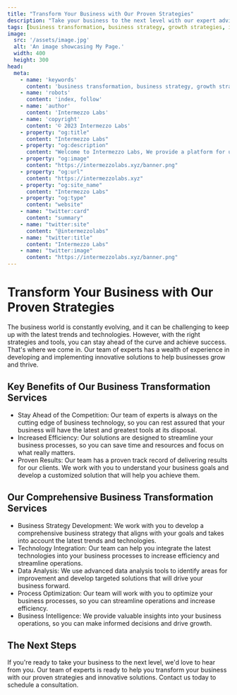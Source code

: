 ```yaml
---
title: "Transform Your Business with Our Proven Strategies"
description: "Take your business to the next level with our expert advice and proven strategies. Let us show you how we can help you better your business today."
tags: [business transformation, business strategy, growth strategies, innovation, digital transformation, operational efficiency, business optimization, performance improvement]
image:
  src: '/assets/image.jpg'
  alt: 'An image showcasing My Page.'
  width: 400
  height: 300
head:
  meta:
    - name: 'keywords'
      content: 'business transformation, business strategy, growth strategies, innovation, digital transformation, operational efficiency, business optimization, performance improvement'
    - name: 'robots'
      content: 'index, follow'
    - name: 'author'
      content: 'Intermezzo Labs'
    - name: 'copyright'
      content: '© 2023 Intermezzo Labs'
    - property: "og:title"
      content: "Intermezzo Labs"
    - property: "og:description"
      content: "Welcome to Intermezzo Labs, We provide a platform for users to create, manage and trade digital assets. These platforms can be used for a variety of purposes, such as gaming, collectibles, and e-commerce. Intermezzo Labs is for anyone who wants to leverage blockchain technology."
    - property: "og:image"
      content: "https://intermezzolabs.xyz/banner.png"
    - property: "og:url"
      content: "https://intermezzolabs.xyz"
    - property: "og:site_name"
      content: "Intermezzo Labs"
    - property: "og:type"
      content: "website"
    - name: "twitter:card"
      content: "summary"
    - name: "twitter:site"
      content: "@intermezzolabs"
    - name: "twitter:title"
      content: "Intermezzo Labs"
    - name: "twitter:image"
      content: "https://intermezzolabs.xyz/banner.png"
---
```


# Transform Your Business with Our Proven Strategies

The business world is constantly evolving, and it can be challenging to keep up with the latest trends and technologies. However, with the right strategies and tools, you can stay ahead of the curve and achieve success. That's where we come in. Our team of experts has a wealth of experience in developing and implementing innovative solutions to help businesses grow and thrive. 

## Key Benefits of Our Business Transformation Services 

- Stay Ahead of the Competition: Our team of experts is always on the cutting edge of business technology, so you can rest assured that your business will have the latest and greatest tools at its disposal.
- Increased Efficiency: Our solutions are designed to streamline your business processes, so you can save time and resources and focus on what really matters. 
- Proven Results: Our team has a proven track record of delivering results for our clients. We work with you to understand your business goals and develop a customized solution that will help you achieve them. 

## Our Comprehensive Business Transformation Services 

- Business Strategy Development: We work with you to develop a comprehensive business strategy that aligns with your goals and takes into account the latest trends and technologies. 
- Technology Integration: Our team can help you integrate the latest technologies into your business processes to increase efficiency and streamline operations. 
- Data Analysis: We use advanced data analysis tools to identify areas for improvement and develop targeted solutions that will drive your business forward. 
- Process Optimization: Our team will work with you to optimize your business processes, so you can streamline operations and increase efficiency. 
- Business Intelligence: We provide valuable insights into your business operations, so you can make informed decisions and drive growth. 

## The Next Steps 

If you're ready to take your business to the next level, we'd love to hear from you. Our team of experts is ready to help you transform your business with our proven strategies and innovative solutions. Contact us today to schedule a consultation. 
